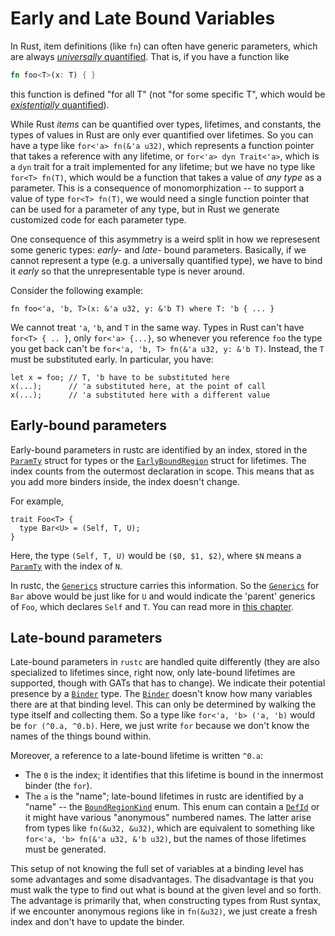 # Early and Late Bound Variables

In Rust, item definitions (like `fn`) can often have generic parameters, which
are always [_universally_ quantified][quant]. That is, if you have a function
like

```rust
fn foo<T>(x: T) { }
```

this function is defined "for all T" (not "for some specific T", which would be
[_existentially_ quantified][quant]).

[quant]: ./appendix/background.md#quantified

While Rust *items* can be quantified over types, lifetimes, and constants, the
types of values in Rust are only ever quantified over lifetimes. So you can
have a type like `for<'a> fn(&'a u32)`, which represents a function pointer
that takes a reference with any lifetime, or `for<'a> dyn Trait<'a>`, which is
a `dyn` trait for a trait implemented for any lifetime; but we have no type
like `for<T> fn(T)`, which would be a function that takes a value of *any type*
as a parameter. This is a consequence of monomorphization -- to support a value
of type `for<T> fn(T)`, we would need a single function pointer that can be
used for a parameter of any type, but in Rust we generate customized code for
each parameter type.

One consequence of this asymmetry is a weird split in how we represesent some
generic types: _early-_ and _late-_ bound parameters.
Basically, if we cannot represent a type (e.g. a universally quantified type),
we have to bind it _early_ so that the unrepresentable type is never around.

Consider the following example:

```rust,ignore
fn foo<'a, 'b, T>(x: &'a u32, y: &'b T) where T: 'b { ... }
```

We cannot treat `'a`, `'b`, and `T` in the same way.  Types in Rust can't have
`for<T> { .. }`, only `for<'a> {...}`, so whenever you reference `foo` the type
you get back can't be `for<'a, 'b, T> fn(&'a u32, y: &'b T)`. Instead, the `T`
must be substituted early. In particular, you have:

```rust,ignore
let x = foo; // T, 'b have to be substituted here
x(...);      // 'a substituted here, at the point of call
x(...);      // 'a substituted here with a different value
```

## Early-bound parameters

Early-bound parameters in rustc are identified by an index, stored in the
[`ParamTy`] struct for types or the [`EarlyBoundRegion`] struct for lifetimes.
The index counts from the outermost declaration in scope. This means that as you
add more binders inside, the index doesn't change.

For example,

```rust,ignore
trait Foo<T> {
  type Bar<U> = (Self, T, U);
}
```

Here, the type `(Self, T, U)` would be `($0, $1, $2)`, where `$N` means a
[`ParamTy`] with the index of `N`.

In rustc, the [`Generics`] structure carries this information. So the
[`Generics`] for `Bar` above would be just like for `U` and would indicate the
'parent' generics of `Foo`, which declares `Self` and `T`.  You can read more
in [this chapter](./generics.md).

[`ParamTy`]: https://doc.rust-lang.org/nightly/nightly-rustc/rustc_middle/ty/struct.ParamTy.html
[`EarlyBoundRegion`]: https://doc.rust-lang.org/nightly/nightly-rustc/rustc_middle/ty/struct.EarlyBoundRegion.html
[`Generics`]: https://doc.rust-lang.org/nightly/nightly-rustc/rustc_middle/ty/struct.Generics.html

## Late-bound parameters

Late-bound parameters in `rustc` are handled quite differently (they are also
specialized to lifetimes since, right now, only late-bound lifetimes are
supported, though with GATs that has to change). We indicate their potential
presence by a [`Binder`] type. The [`Binder`] doesn't know how many variables
there are at that binding level. This can only be determined by walking the
type itself and collecting them. So a type like `for<'a, 'b> ('a, 'b)` would be
`for (^0.a, ^0.b)`. Here, we just write `for` because we don't know the names
of the things bound within.

Moreover, a reference to a late-bound lifetime is written `^0.a`:

- The `0` is the index; it identifies that this lifetime is bound in the
  innermost binder (the `for`).
- The `a` is the "name"; late-bound lifetimes in rustc are identified by a
  "name" -- the [`BoundRegionKind`] enum. This enum can contain a
  [`DefId`][defid] or it might have various "anonymous" numbered names. The
  latter arise from types like `fn(&u32, &u32)`, which are equivalent to
  something like `for<'a, 'b> fn(&'a u32, &'b u32)`, but the names of those
  lifetimes must be generated.

This setup of not knowing the full set of variables at a binding level has some
advantages and some disadvantages. The disadvantage is that you must walk the
type to find out what is bound at the given level and so forth. The advantage
is primarily that, when constructing types from Rust syntax, if we encounter
anonymous regions like in `fn(&u32)`, we just create a fresh index and don't have
to update the binder.

[`Binder`]: https://doc.rust-lang.org/nightly/nightly-rustc/rustc_middle/ty/struct.Binder.html
[`BoundRegionKind`]: https://doc.rust-lang.org/nightly/nightly-rustc/rustc_middle/ty/enum.BoundRegionKind.html
[defid]: ./hir.html#identifiers-in-the-hir
